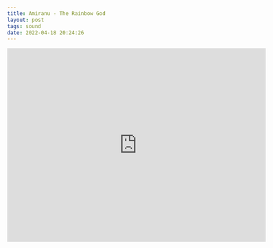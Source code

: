 ```yaml
---
title: Amiranu - The Rainbow God
layout: post
tags: sound
date: 2022-04-18 20:24:26
---
```

<iframe width="603" height="452" src="https://www.youtube.com/embed/uBFit5JPEHk" frameborder="0" allowfullscreen="true"></iframe>
